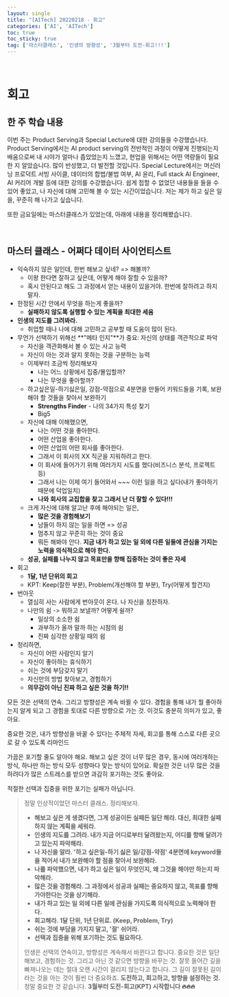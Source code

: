 ```yaml
---
layout: single
title: "[AITech] 20220218 - 회고"
categories: ['AI', 'AITech']
toc: true
toc_sticky: true
tag: ['마스터클래스', '인생의 방향성', '3월부터 도전-회고!!!']
---
```




<br>

# 회고

## 한 주 학습 내용

이번 주는 Product Serving과 Special Lecture에 대한 강의들을 수강했습니다. Product Serving에서는 AI product serving의 전반적인 과정이 어떻게 진행되는지 배움으로써 내 시야가 얼마나 좁았었는지 느꼈고, 현업을 위해서는 어떤 역량들이 필요한 지 알았습니다. 많이 반성했고, 더 발전할 것입니다. Special Lecture에서는 머신러닝 프로덕트 서빙 사이클, 데이터의 합법/불법 여부, AI 윤리, Full stack AI Engineer, AI 커리어 개발 등에 대한 강의를 수강했습니다. 쉽게 접할 수 없었던 내용들을 들을 수 있어 좋았고, 나 자신에 대해 고민해 볼 수 있는 시간이었습니다. 저는 제가 하고 싶은 일을, 꾸준히 해 나가고 싶습니다. 

또한 금요일에는 마스터클래스가 있었는데, 아래에 내용을 정리해봤습니다. 

<br>

## 마스터 클래스 - 어쩌다 데이터 사이언티스트

* 익숙하지 않은 일인데, 한번 해보고 싶네? => 해볼까?
  * 이왕 한다면 잘하고 싶은데, 어떻게 해야 잘할 수 있을까?
  * 혹시 안된다고 해도 그 과정에서 얻는 내용이 있을거야. 한번에 잘하려고 하지 말자. 
* 한정된 시간 안에서 무엇을 하는게 좋을까?
  * **실패하지 않도록 실행할 수 있는 계획을 최대한 세움**
* **인생의 지도를 그려봐라.**
  * 취업할 때나 나에 대해 고민하고 공부할 때 도움이 많이 된다. 
* 무언가 선택하기 위해선 **"메타 인지"**가 중요: 자신의 상태를 객관적으로 파악
  * 자신을 객관화해서 볼 수 있는 사고 능력
  * 자신이 아는 것과 알지 못하는 것을 구분하는 능력
  * 이제부터 조금씩 정리해보자
    * 나는 어느 상황에서 집중/몰입할까?
    * 나는 무엇을 좋아할까?
  * 하고싶은일-하기싫은일, 강점-약점으로 4분면을 만들어 키워드들을 기록, 보완해야 할 것들을 찾아서 보완하기
    * **Strengths Finder** - 나의 34가지 특성 찾기
    * Big5 
  * 자신에 대해 이해했으면, 
    * 나는 어떤 것을 좋아한다. 
    * 어떤 산업을 좋아한다. 
    * 어떤 산업의 어떤 회사를 좋아한다. 
    * 그래서 이 회사의 XX 직군을 지워하려고 한다. 
    * 이 회사에 들어가기 위해 여러가지 시도를 했다(비즈니스 분석, 프로젝트 등)
    * 그래서 나는 이제 여기 들어와서 ~~~ 이런 일을 하고 싶다(내가 좋아하기 때문에 덕업일치)
    * **나와 회사의 교집합을 찾고 그래서 난 더 잘할 수 있다!!!**
  * 크게 자신에 대해 알고난 후에 해야되는 일은, 
    * **많은 것을 경험해보기**
    * 남들이 하지 않는 일을 하면 => 성공
    * 멈추지 않고 꾸준히 하는 것이 중요
    * 뭐든 해봐야 안다. **지금 내가 하고 있는 일 외에 다른 일들에 관심을 가지는 노력을 의식적으로 해야 한다.**
  * **성공, 실패를 나누지 않고 목표만을 향해 집중하는 것이 좋은 자세**
* 회고
  * **1달, 1년 단위의 회고**
  * KPT: Keep(잘한 부분), Problem(개선해야 할 부분), Try(어떻게 할건지)
* 번아웃
  * 열심히 사는 사람에게 번아웃이 온다. 나 자신을 칭찬하자. 
  * 나만의 쉼 -> 뭐하고 보낼까? 어떻게 쉴까?
    * 일상의 소소한 쉼
    * 과부하가 올까 말까 하는 시점의 쉼
    * 진짜 심각한 상황일 때의 쉼
* 정리하면, 
  * 자신이 어떤 사람인지 알기
  * 자신이 좋아하는 휴식하기
  * 쉬는 것에 부담갖지 말기
  * 자신만의 방법 찾아보고, 경험하기
  * **의무감이 아닌 진짜 하고 싶은 것을 하기!!**

모든 것은 선택의 연속. 그리고 방향성은 계속 바뀔 수 있다. 경험을 통해 내가 뭘 좋아하는지 알게 되고 그 경험을 토대로 다른 방향으로 가는 것. 이것도 충분히 의미가 있고, 좋아요. 

중요한 것은, 내가 방향성을 바꿀 수 있다는 주체적 자세, 회고를 통해 스스로 다른 곳으로 갈 수 있도록 리마인드

가끔은 포기할 줄도 알아야 해요. 해보고 싶은 것이 너무 많은 경우, 동시에 여러개하는 방식, 하나만 하는 방식 모두 성향마다 맞는 방식이 있어요. 확실한 것은 너무 많은 것을 하려다가 많은 스트레스를 받으면 과감히 포기하는 것도 좋아요. 

적절한 선택과 집중을 위한 포기는 실패가 아닙니다. 

> 정말 인상적이었던 마스터 클래스. 정리해보자. 
>
> * **해보고 싶은 게 생겼다면, 그게 성공이든 실패든 일단 해라. 대신, 최대한 실패하지 않는 계획을 세워라.**
> * **인생의 지도를 그려라. 내가 지금 어디로부터 달려왔는지, 어디를 향해 달려가고 있는지 파악해라.**
> * **나 자신을 알라. '하고 싶은일-하기 싫은 일/강점-약점' 4분면에 keyword들을 적어서 내가 보완해야 할 점을 찾아서 보완해라.**
> * **나를 파악했으면, 내가 하고 싶은 일이 무엇인지, 왜 그것을 해야만 하는지 파악해라.**
> * **많은 것을 경험해라. 그 과정에서 성공과 실패는 중요하지 않고, 목표를 향해 가야한다는 것을 상기해라.**
> * **내가 하고 있는 일 외에 다른 일에 관심을 가지도록 의식적으로 노력해야 한다.**
> * **회고해라. 1달 단위, 1년 단위로. (Keep, Problem, Try)**
> * **쉬는 것에 부담을 가지지 말고, '잘' 쉬어라.**
> * **선택과 집중을 위해 포기하는 것도 필요하다.**
>
> 인생은 선택의 연속이고, 방향성은 계속해서 바뀐다고 합니다. 중요한 것은 일단 해보고, 경험하는 것. 그리고 아닌 것 같으면 방향을 바꾸는 것. 잘못 들어간 길을 빠져나오는 데는 절대 오랜 시간이 걸리지 않는다고 합니다. 그 길이 잘못된 길이라는 것을 아는 것이 훨씬 더 중요하죠. **도전하고, 회고하고, 방향을 설정하는 것.** 정말 중요한 것 같습니다. **3월부터 도전-회고(KPT) 시작합니다 🔥🔥🔥**









<br>
